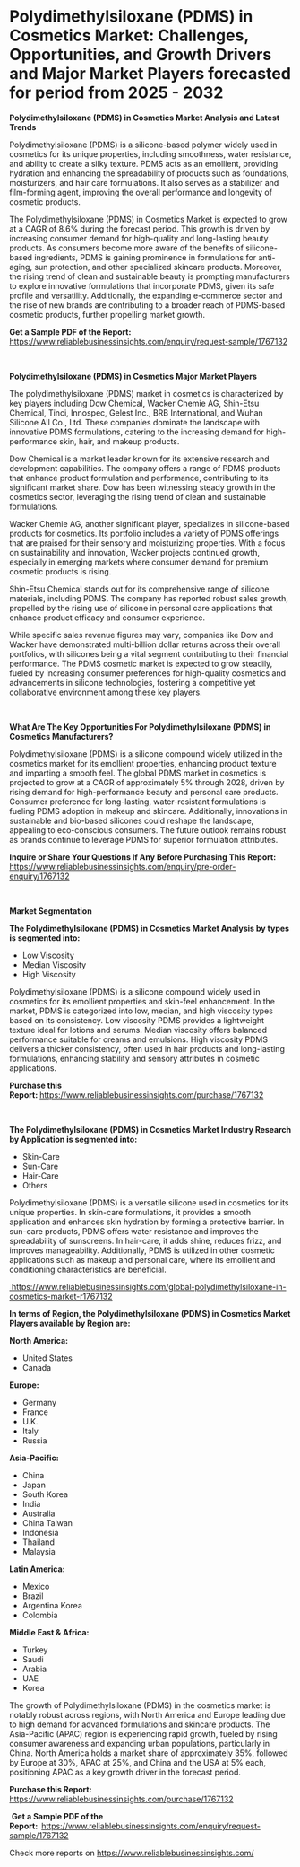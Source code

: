 <p><h1>Polydimethylsiloxane (PDMS) in Cosmetics Market: Challenges, Opportunities, and Growth Drivers and Major Market Players forecasted for period from 2025 - 2032</h1></p><p><strong>Polydimethylsiloxane (PDMS) in Cosmetics Market Analysis and Latest Trends</strong></p>
<p><p>Polydimethylsiloxane (PDMS) is a silicone-based polymer widely used in cosmetics for its unique properties, including smoothness, water resistance, and ability to create a silky texture. PDMS acts as an emollient, providing hydration and enhancing the spreadability of products such as foundations, moisturizers, and hair care formulations. It also serves as a stabilizer and film-forming agent, improving the overall performance and longevity of cosmetic products.</p><p>The Polydimethylsiloxane (PDMS) in Cosmetics Market is expected to grow at a CAGR of 8.6% during the forecast period. This growth is driven by increasing consumer demand for high-quality and long-lasting beauty products. As consumers become more aware of the benefits of silicone-based ingredients, PDMS is gaining prominence in formulations for anti-aging, sun protection, and other specialized skincare products. Moreover, the rising trend of clean and sustainable beauty is prompting manufacturers to explore innovative formulations that incorporate PDMS, given its safe profile and versatility. Additionally, the expanding e-commerce sector and the rise of new brands are contributing to a broader reach of PDMS-based cosmetic products, further propelling market growth.</p></p>
<p><strong>Get a Sample PDF of the Report:&nbsp;</strong> <a href="https://www.reliablebusinessinsights.com/enquiry/request-sample/1767132?utm_campaign=2811&utm_medium=2&utm_source=Github&utm_content=ia&utm_term=03042025&utm_id=polydimethylsiloxane-pdms-in-cosmetics">https://www.reliablebusinessinsights.com/enquiry/request-sample/1767132</a></p>
<p>&nbsp;</p>
<p><strong>Polydimethylsiloxane (PDMS) in Cosmetics Major Market Players</strong></p>
<p><p>The polydimethylsiloxane (PDMS) market in cosmetics is characterized by key players including Dow Chemical, Wacker Chemie AG, Shin-Etsu Chemical, Tinci, Innospec, Gelest Inc., BRB International, and Wuhan Silicone All Co., Ltd. These companies dominate the landscape with innovative PDMS formulations, catering to the increasing demand for high-performance skin, hair, and makeup products.</p><p>Dow Chemical is a market leader known for its extensive research and development capabilities. The company offers a range of PDMS products that enhance product formulation and performance, contributing to its significant market share. Dow has been witnessing steady growth in the cosmetics sector, leveraging the rising trend of clean and sustainable formulations.</p><p>Wacker Chemie AG, another significant player, specializes in silicone-based products for cosmetics. Its portfolio includes a variety of PDMS offerings that are praised for their sensory and moisturizing properties. With a focus on sustainability and innovation, Wacker projects continued growth, especially in emerging markets where consumer demand for premium cosmetic products is rising.</p><p>Shin-Etsu Chemical stands out for its comprehensive range of silicone materials, including PDMS. The company has reported robust sales growth, propelled by the rising use of silicone in personal care applications that enhance product efficacy and consumer experience.</p><p>While specific sales revenue figures may vary, companies like Dow and Wacker have demonstrated multi-billion dollar returns across their overall portfolios, with silicones being a vital segment contributing to their financial performance. The PDMS cosmetic market is expected to grow steadily, fueled by increasing consumer preferences for high-quality cosmetics and advancements in silicone technologies, fostering a competitive yet collaborative environment among these key players.</p></p>
<p>&nbsp;</p>
<p><strong>What Are The Key Opportunities For Polydimethylsiloxane (PDMS) in Cosmetics Manufacturers?</strong></p>
<p><p>Polydimethylsiloxane (PDMS) is a silicone compound widely utilized in the cosmetics market for its emollient properties, enhancing product texture and imparting a smooth feel. The global PDMS market in cosmetics is projected to grow at a CAGR of approximately 5% through 2028, driven by rising demand for high-performance beauty and personal care products. Consumer preference for long-lasting, water-resistant formulations is fueling PDMS adoption in makeup and skincare. Additionally, innovations in sustainable and bio-based silicones could reshape the landscape, appealing to eco-conscious consumers. The future outlook remains robust as brands continue to leverage PDMS for superior formulation attributes.</p></p>
<p><strong>Inquire or Share Your Questions If Any Before Purchasing This Report:</strong> <a href="https://www.reliablebusinessinsights.com/enquiry/pre-order-enquiry/1767132?utm_campaign=2811&utm_medium=2&utm_source=Github&utm_content=ia&utm_term=03042025&utm_id=polydimethylsiloxane-pdms-in-cosmetics">https://www.reliablebusinessinsights.com/enquiry/pre-order-enquiry/1767132</a></p>
<p>&nbsp;</p>
<p><strong>Market Segmentation</strong></p>
<p><strong>The Polydimethylsiloxane (PDMS) in Cosmetics Market Analysis by types is segmented into:</strong></p>
<p><ul><li>Low Viscosity</li><li>Median Viscosity</li><li>High Viscosity</li></ul></p>
<p><p>Polydimethylsiloxane (PDMS) is a silicone compound widely used in cosmetics for its emollient properties and skin-feel enhancement. In the market, PDMS is categorized into low, median, and high viscosity types based on its consistency. Low viscosity PDMS provides a lightweight texture ideal for lotions and serums. Median viscosity offers balanced performance suitable for creams and emulsions. High viscosity PDMS delivers a thicker consistency, often used in hair products and long-lasting formulations, enhancing stability and sensory attributes in cosmetic applications.</p></p>
<p><strong>Purchase this Report:&nbsp;</strong><a href="https://www.reliablebusinessinsights.com/purchase/1767132?utm_campaign=2811&utm_medium=2&utm_source=Github&utm_content=ia&utm_term=03042025&utm_id=polydimethylsiloxane-pdms-in-cosmetics">https://www.reliablebusinessinsights.com/purchase/1767132</a></p>
<p>&nbsp;</p>
<p><strong>The Polydimethylsiloxane (PDMS) in Cosmetics Market Industry Research by Application is segmented into:</strong></p>
<p><ul><li>Skin-Care</li><li>Sun-Care</li><li>Hair-Care</li><li>Others</li></ul></p>
<p><p>Polydimethylsiloxane (PDMS) is a versatile silicone used in cosmetics for its unique properties. In skin-care formulations, it provides a smooth application and enhances skin hydration by forming a protective barrier. In sun-care products, PDMS offers water resistance and improves the spreadability of sunscreens. In hair-care, it adds shine, reduces frizz, and improves manageability. Additionally, PDMS is utilized in other cosmetic applications such as makeup and personal care, where its emollient and conditioning characteristics are beneficial.</p></p>
<p><a href="https://www.reliablebusinessinsights.com/global-polydimethylsiloxane-in-cosmetics-market-r1767132?utm_campaign=2811&utm_medium=2&utm_source=Github&utm_content=ia&utm_term=03042025&utm_id=polydimethylsiloxane-pdms-in-cosmetics">&nbsp;https://www.reliablebusinessinsights.com/global-polydimethylsiloxane-in-cosmetics-market-r1767132</a></p>
<p><strong>In terms of Region, the Polydimethylsiloxane (PDMS) in Cosmetics Market Players available by Region are:</strong></p>
<p>
    <p> <strong> North America: </strong>
        <ul>
            <li>United States</li>
            <li>Canada</li>
        </ul>
        </p> 
    <p> <strong> Europe: </strong>
        <ul>
            <li>Germany</li>
            <li>France</li>
            <li>U.K.</li>
            <li>Italy</li>
            <li>Russia</li>
        </ul>
        </p> 
    <p> <strong> Asia-Pacific: </strong>
        <ul>
            <li>China</li>
            <li>Japan</li>
            <li>South Korea</li>
            <li>India</li>
            <li>Australia</li>
            <li>China Taiwan</li>
            <li>Indonesia</li>
            <li>Thailand</li>
            <li>Malaysia</li>
        </ul>
        </p> 
    <p> <strong> Latin America: </strong>
        <ul>
            <li>Mexico</li>
            <li>Brazil</li>
            <li>Argentina Korea</li>
            <li>Colombia</li>
        </ul>
        </p> 
    <p> <strong> Middle East & Africa: </strong>
        <ul>
            <li>Turkey</li>
            <li>Saudi</li>
            <li>Arabia</li>
            <li>UAE</li>
            <li>Korea</li>
        </ul>
    </p>
    </p>
<p><p>The growth of Polydimethylsiloxane (PDMS) in the cosmetics market is notably robust across regions, with North America and Europe leading due to high demand for advanced formulations and skincare products. The Asia-Pacific (APAC) region is experiencing rapid growth, fueled by rising consumer awareness and expanding urban populations, particularly in China. North America holds a market share of approximately 35%, followed by Europe at 30%, APAC at 25%, and China and the USA at 5% each, positioning APAC as a key growth driver in the forecast period.</p></p>
<p><strong>Purchase this Report: </strong><a href="https://www.reliablebusinessinsights.com/purchase/1767132?utm_campaign=2811&utm_medium=2&utm_source=Github&utm_content=ia&utm_term=03042025&utm_id=polydimethylsiloxane-pdms-in-cosmetics">https://www.reliablebusinessinsights.com/purchase/1767132</a></p>
<p>&nbsp;<strong>Get a Sample PDF of the Report:&nbsp;&nbsp;</strong><a href="https://www.reliablebusinessinsights.com/enquiry/request-sample/1767132?utm_campaign=2811&utm_medium=2&utm_source=Github&utm_content=ia&utm_term=03042025&utm_id=polydimethylsiloxane-pdms-in-cosmetics">https://www.reliablebusinessinsights.com/enquiry/request-sample/1767132</a></p>
<p><strong></strong></p>
<p>Check more reports on <a href="https://www.reliablebusinessinsights.com/?utm_campaign=2811&utm_medium=2&utm_source=Github&utm_content=ia&utm_term=03042025&utm_id=polydimethylsiloxane-pdms-in-cosmetics">https://www.reliablebusinessinsights.com/</a></p>